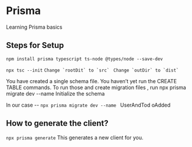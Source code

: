 # Prisma
 Learning Prisma basics

## Steps for Setup

```npm install prisma typescript ts-node @types/node --save-dev```

```npx tsc --init```
```Change `rootDit` to `src` ```
``` Change `outDir` to `dist` ```


 You have created a single schema file. You haven’t yet run the CREATE TABLE  commands. To run those and create migration files , run 
npx prisma migrate dev --name Initialize the schema

In our case --
```npx prisma migrate dev --name ```
UserAndTod
oAdded

## How to generate the client?
```npx prisma generate```
This generates a new client  for you.